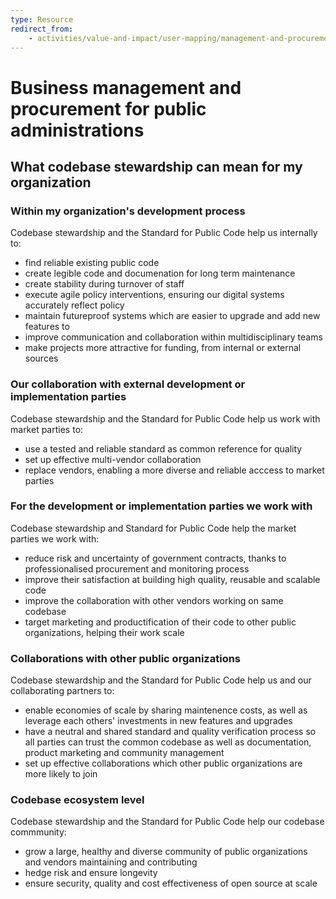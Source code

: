 ```yaml
---
type: Resource
redirect_from:
    - activities/value-and-impact/user-mapping/management-and-procurement.md
---
```


# Business management and procurement for public administrations

## What codebase stewardship can mean for my organization

### Within my organization's development process

Codebase stewardship and the Standard for Public Code help us internally to:

* find reliable existing public code
* create legible code and documenation for long term maintenance
* create stability during turnover of staff
* execute agile policy interventions, ensuring our digital systems accurately reflect policy
* maintain futureproof systems which are easier to upgrade and add new features to
* improve communication and collaboration within multidisciplinary teams
* make projects more attractive for funding, from internal or external sources

### Our collaboration with external development or implementation parties

Codebase stewardship and the Standard for Public Code help us work with market parties to:

* use a tested and reliable standard as common reference for quality
* set up effective multi-vendor collaboration
* replace vendors, enabling a more diverse and reliable acccess to market parties

### For the development or implementation parties we work with

Codebase stewardship and Standard for Public Code help the market parties we work with:

* reduce risk and uncertainty of government contracts, thanks to professionalised procurement and monitoring process
* improve their satisfaction at building high quality, reusable and scalable code
* improve the collaboration with other vendors working on same codebase
* target marketing and productification of their code to other public organizations, helping their work scale

### Collaborations with other public organizations

Codebase stewardship and the Standard for Public Code help us and our collaborating partners to:

* enable economies of scale by sharing maintenence costs, as well as leverage each others' investments in new features and upgrades
* have a neutral and shared standard and quality verification process so all parties can trust the common codebase as well as documentation, product marketing and community management
* set up effective collaborations which other public organizations are more likely to join

### Codebase ecosystem level

Codebase stewardship and the Standard for Public Code help our codebase commmunity:

* grow a large, healthy and diverse community of public organizations and vendors maintaining and contributing
* hedge risk and ensure longevity
* ensure security, quality and cost effectiveness of open source at scale
